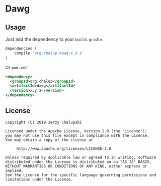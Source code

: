 # Dawg

## Usage
Just add the dependency to your `build.gradle`:

```groovy
dependencies {
    compile 'org.chalup:dawg:x.y.z'
}
```

Or `pom.xml`:

```xml
<dependency>
  <groupId>org.chalup</groupId>
  <artifactId>dawg</artifactId>
  <version>x.y.z</version>
</dependency>
```

License
-------

    Copyright (C) 2019 Jerzy Chalupski

    Licensed under the Apache License, Version 2.0 (the "License");
    you may not use this file except in compliance with the License.
    You may obtain a copy of the License at

         http://www.apache.org/licenses/LICENSE-2.0

    Unless required by applicable law or agreed to in writing, software
    distributed under the License is distributed on an "AS IS" BASIS,
    WITHOUT WARRANTIES OR CONDITIONS OF ANY KIND, either express or implied.
    See the License for the specific language governing permissions and
    limitations under the License.
